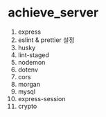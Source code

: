 # achieve_server

1. express
2. eslint & prettier 설정
3. husky
4. lint-staged
5. nodemon
6. dotenv
7. cors
8. morgan
9. mysql
10. express-session
11. crypto
